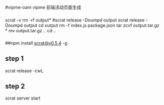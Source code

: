 #vipme-oam  vipme 前端活动页面生成

###
scrat -v
rm -rf output*
#scrat release -Doumpd output
scrat release -Doumpd output
cd output
rm -f index.js package.json
tar zcvf output.tar.gz *
mv output.tar.gz ..
cd ..
###

##npm install scrat@v0.5.4 -g

## step 1
scrat release -cwL

## step 2
scrat server start